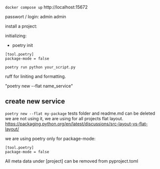 `docker compose up`
http://localhost:15672

passwort / login: admin admin

install a project:

initializing:

- poetry init

```
[tool.poetry]
package-mode = false
```

```
poetry run python your_script.py
```

ruff for liniting and formatting.

"poetry new --flat name_service"

## create new service

`poetry new --flat my-package`
tests folder and readme.md can be deleted we are not using it, we are using for all projects flat layout. https://packaging.python.org/en/latest/discussions/src-layout-vs-flat-layout/

we are using poetry only for package-mode:

```
[tool.poetry]
package-mode = false
```

All meta data under [project] can be removed from pyproject.toml
